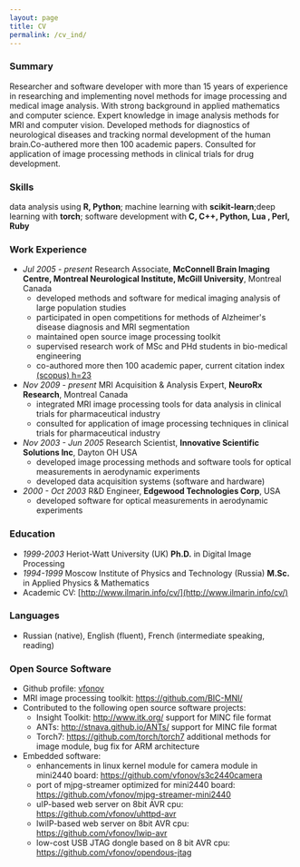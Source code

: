 ```yaml
---
layout: page
title: CV
permalink: /cv_ind/
---
```

### Summary
Researcher and software developer with more than 15 years of experience in researching and implementing novel methods for image processing and medical image analysis. With strong background in applied mathematics and computer science. 
Expert knowledge in image analysis methods for MRI and computer vision. Developed methods for diagnostics of neurological diseases and tracking normal development of the human brain.Co-authered more then 100 academic papers. Consulted for application of image processing methods in clinical trials for drug development.

### Skills
data analysis using **R, Python**; machine learning with **scikit-learn**;deep learning with  **torch**; software development with **C, C++, Python, Lua , Perl, Ruby**

### Work Experience
* *Jul 2005 - present* Research Associate, **McConnell Brain Imaging Centre, Montreal Neurological Institute, McGill University**, Montreal Canada
   * developed methods and software for medical imaging analysis of large population studies
   * participated in open competitions for methods of Alzheimer's disease diagnosis and MRI segmentation
   * maintained open source image processing toolkit
   * supervised research work of MSc and PHd students in bio-medical engineering
   * co-authored more then 100 academic paper, current citation index [(scopus) h=23]((https://www.scopus.com/authid/detail.uri?authorId=57188953412))
* *Nov 2009 - present* MRI Acquisition & Analysis Expert, **NeuroRx Research**, Montreal Canada
   * integrated MRI image processing tools for data analysis in clinical trials for pharmaceutical industry
   * consulted for application of image processing techniques in clinical trials for pharmaceutical industry
* *Nov 2003 - Jun 2005* Research Scientist, **Innovative Scientific Solutions Inc**, Dayton OH USA
   * developed image processing methods and software tools for optical measurements in aerodynamic experiments
   * developed data acquisition systems (software and hardware)
* *2000 - Oct 2003* R&D Engineer, **Edgewood Technologies Corp**, USA
    * developed software for optical measurements in aerodynamic experiments

### Education
* *1999-2003* Heriot-Watt University (UK) **Ph.D.** in Digital Image Processing
* *1994-1999* Moscow Institute of Physics and Technology (Russia) **M.Sc.** in Applied Physics & Mathematics
* Academic CV: [http://www.ilmarin.info/cv/](http://www.ilmarin.info/cv/)

### Languages
* Russian (native), English (fluent), French (intermediate speaking, reading)

### Open Source Software
* Github profile: [vfonov](https://github.com/vfonov/)
* MRI image processing toolkit: <https://github.com/BIC-MNI/>
* Contributed to the following open source software projects:
  * Insight Toolkit: <http://www.itk.org/> support for MINC file format
  * ANTs: <http://stnava.github.io/ANTs/> support for MINC file format
  * Torch7: <https://github.com/torch/torch7> additional methods for image module, bug fix for ARM architecture
* Embedded software:
  * enhancements in linux kernel module for camera module in mini2440 board: <https://github.com/vfonov/s3c2440camera>
  * port of mjpg-streamer optimized for mini2440 board: <https://github.com/vfonov/mjpg-streamer-mini2440>
  * uIP-based web server on 8bit AVR cpu: <https://github.com/vfonov/uhttpd-avr>
  * lwiIP-based web server on 8bit AVR cpu: <https://github.com/vfonov/lwip-avr>
  * low-cost USB JTAG dongle based on 8 bit AVR cpu: <https://github.com/vfonov/opendous-jtag>
